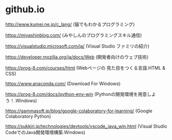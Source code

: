 # github.io
http://www.kumei.ne.jp/c_lang/
(猫でもわかるプログラミング)

https://miyashinblog.com/
(みやしんのプログラミングスキル通信)

https://visualstudio.microsoft.com/ja/
(Visual Studio ファミリの紹介)

https://developer.mozilla.org/ja/docs/Web
(開発者向けのウェブ技術)

https://prog-8.com/courses/html
(Webページの 見た目をつくる言語.HTML & CSS)

https://www.anaconda.com/
(Download For Windows)

https://prog-8.com/docs/python-env-win
(Pythonの開発環境を用意しよう！.Windows)

https://gammasoft.jp/blog/google-colaboratory-for-learning/
(Google Colaboratory Python)

https://sukkiri.jp/technologies/devtools/vscode_java_win.html
(Visual Studio CodeでのJava開発環境構築.Windows)
